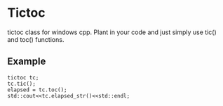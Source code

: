 # Tictoc

tictoc class for windows cpp. 
Plant in your code and just simply use tic() and toc() functions. 

## Example

```
tictoc tc;
tc.tic();
elapsed = tc.toc(); 
std::cout<<tc.elapsed_str()<<std::endl;
```
